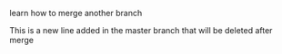learn how to merge another branch

This is a new line added in the master branch that will be deleted after merge